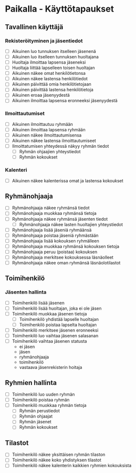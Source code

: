 # Paikalla - Käyttötapaukset

## Tavallinen käyttäjä

### Rekisteröityminen ja jäsentiedot

- [ ] Aikuinen luo tunnuksen itselleen jäsenenä
- [ ] Aikuinen luo itselleen tunnuksen huoltajana
- [ ] Huoltaja ilmoittaa lapsensa jäseneksi
- [ ] Huoltaja liittää lapselleen toisen huoltajan
- [ ] Aikuinen näkee omat henkilötietonsa
- [ ] Aikuinen näkee lastensa henkilötiedot
- [ ] Aikuinen päivittää omia henkilötietojaan
- [ ] Aikuinen päivittää lastensa henkilötietoja
- [ ] Aikuinen eroaa jäsenyydestä
- [ ] Aikuinen ilmoittaa lapsensa eronneeksi jäsenyydestä

### Ilmoittautumiset

- [ ] Aikuinen ilmoittautuu ryhmään
- [ ] Aikuinen ilmoittaa lapsensa ryhmään
- [ ] Aikuinen näkee ilmoittautumisensa
- [ ] Aikuinen näkee lastensa ilmoittautumiseet
- [ ] Ilmoittatumisen yhteydessä näkyy ryhmän tiedot
  - [ ] Ryhmän ohjaajien yhteystiedot
  - [ ] Ryhmän kokoukset

### Kalenteri

- [ ] Aikuinen näkee kalenterissa omat ja lastensa kokoukset

## Ryhmänohjaaja

- [ ] Ryhmänohjaaja näkee ryhmänsä tiedot
- [ ] Ryhmänohjaaja muokkaa ryhmänsä tietoja
- [ ] Ryhmänohjaaja näkee ryhmänsä jäsenten tiedot
  - [ ] Ryhmänohjaaja näkee lasten huoltajien yhteystiedot
- [ ] Ryhmänohjaaja lisää jäseniä ryhmäänsä
- [ ] Ryhmänohjaaja poistaa jäseniä ryhmästään
- [ ] Ryhmänohjaaja lisää kokouksen ryhmälleen
- [ ] Ryhmänohjaaja muokkaa ryhmänsä kokouksen tietoja
- [ ] Ryhmänohjaaja peruu (poistaa) kokouksen  
- [ ] Ryhmänohjaaja merkitsee kokouksessa läsnäolleet
- [ ] Ryhmänohjaaja näkee oman ryhmänsä läsnäolotilastot

## Toimihenkilö

### Jäsenten hallinta

- [ ] Toimihenkilö lisää jäsenen
- [ ] Toimihenkilö lisää huoltajan, joka ei ole jäsen
- [ ] Toimihenkilö muokkaa jäsenen tietoja
  - [ ] Toimihenkilö yhdistää lapselle huoltajan
  - [ ] Toimihenkilö poistaa lapselta huoltajan
- [ ] Toimihenkilö merkitsee jäsenen eronneeksi
- [ ] Toimihenkilö luo vaihtaa jäsenen salasanan
- [ ] Toimihenkilö vaihtaa jäsenen statusta
  - ei jäsen
  - jäsen
  - ryhmänohjaaja
  - toimihenkilö
  - vastaava jäsenrekisterin hoitaja

## Ryhmien hallinta
- [ ] Toimihenkilö luo uuden ryhmän
- [ ] Toimihenkilö poistaa ryhmän
- [ ] Toimihenkilö muokkaa ryhmän tietoja
  - [ ] Ryhmän perustiedot
  - [ ] Ryhmän ohjaajat
  - [ ] Ryhmän jäsenet
  - [ ] Ryhmän kokoukset

## Tilastot
- [ ] Toimihenkilö näkee yksittäisen ryhmän tilaston
- [ ] Toimihenkilö näkee koko yhdistyksen tilastot
- [ ] Toimihenkilö näkee kalenterin kaikkien ryhmien kokouksista
